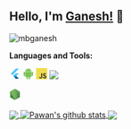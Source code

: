 ## Hello, I'm [Ganesh!](https://mbganesh.github.io/my_profile/) 👋

<p align="left"> <img src="https://komarev.com/ghpvc/?username=mbganesh&label=Views&color=blue&style=plastic" alt="mbganesh" /> </p>

**Languages and Tools:**  

<code><img height="20" src="https://raw.githubusercontent.com/github/explore/80688e429a7d4ef2fca1e82350fe8e3517d3494d/topics/flutter/flutter.png"></code>
<code><img height="20" src="https://raw.githubusercontent.com/github/explore/80688e429a7d4ef2fca1e82350fe8e3517d3494d/topics/android/android.png"></code>
<code><img height="20" src="https://raw.githubusercontent.com/github/explore/80688e429a7d4ef2fca1e82350fe8e3517d3494d/topics/javascript/javascript.png"></code>
<code><img height="20" src="https://raw.githubusercontent.com/github/explore/80688e429a7d4ef2fca1e82350fe8e3517d3494d/topics/reactjs/reactjs.png"></code>  

<code><img height="20" src="https://raw.githubusercontent.com/github/explore/80688e429a7d4ef2fca1e82350fe8e3517d3494d/topics/nodejs/nodejs.png"></code>  

<a href="https://github.com/mbganesh">
  <img align="center" src="https://github-readme-stats.vercel.app/api/top-langs/?username=mbganesh&theme=light&hide_langs_below=1" />
</a>

<a href="https://github.com/mbganesh">
 <img align="center" src="https://github-readme-stats.vercel.app/api?username=mbganesh&show_icons=true&theme=light&line_height=27" alt="Pawan's github stats"/>
</a>


<a href="https://github.com/mbganesh/my_shop">
 <img align="center" src="https://github-readme-stats.vercel.app/api/pin/?username=mbganesh&repo=my_shop&theme=light" />
</a>